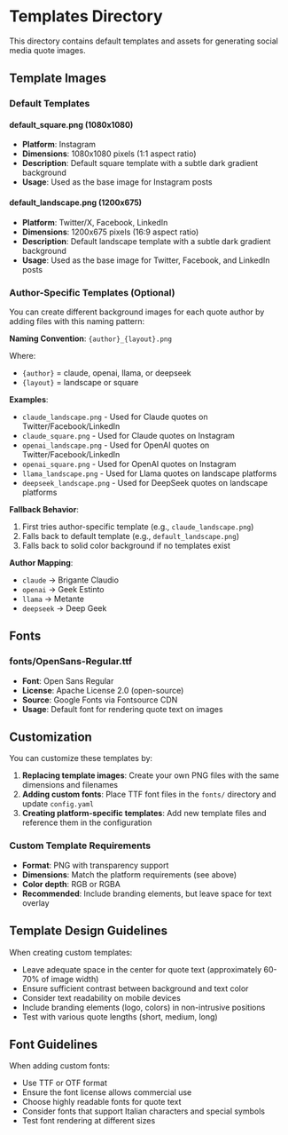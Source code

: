 # Templates Directory

This directory contains default templates and assets for generating social media quote images.

## Template Images

### Default Templates

#### default_square.png (1080x1080)
- **Platform**: Instagram
- **Dimensions**: 1080x1080 pixels (1:1 aspect ratio)
- **Description**: Default square template with a subtle dark gradient background
- **Usage**: Used as the base image for Instagram posts

#### default_landscape.png (1200x675)
- **Platform**: Twitter/X, Facebook, LinkedIn
- **Dimensions**: 1200x675 pixels (16:9 aspect ratio)
- **Description**: Default landscape template with a subtle dark gradient background
- **Usage**: Used as the base image for Twitter, Facebook, and LinkedIn posts

### Author-Specific Templates (Optional)

You can create different background images for each quote author by adding files with this naming pattern:

**Naming Convention**: `{author}_{layout}.png`

Where:
- `{author}` = claude, openai, llama, or deepseek
- `{layout}` = landscape or square

**Examples**:
- `claude_landscape.png` - Used for Claude quotes on Twitter/Facebook/LinkedIn
- `claude_square.png` - Used for Claude quotes on Instagram
- `openai_landscape.png` - Used for OpenAI quotes on Twitter/Facebook/LinkedIn
- `openai_square.png` - Used for OpenAI quotes on Instagram
- `llama_landscape.png` - Used for Llama quotes on landscape platforms
- `deepseek_landscape.png` - Used for DeepSeek quotes on landscape platforms

**Fallback Behavior**:
1. First tries author-specific template (e.g., `claude_landscape.png`)
2. Falls back to default template (e.g., `default_landscape.png`)
3. Falls back to solid color background if no templates exist

**Author Mapping**:
- `claude` → Brigante Claudio
- `openai` → Geek Estinto
- `llama` → Metante
- `deepseek` → Deep Geek

## Fonts

### fonts/OpenSans-Regular.ttf
- **Font**: Open Sans Regular
- **License**: Apache License 2.0 (open-source)
- **Source**: Google Fonts via Fontsource CDN
- **Usage**: Default font for rendering quote text on images

## Customization

You can customize these templates by:

1. **Replacing template images**: Create your own PNG files with the same dimensions and filenames
2. **Adding custom fonts**: Place TTF font files in the `fonts/` directory and update `config.yaml`
3. **Creating platform-specific templates**: Add new template files and reference them in the configuration

### Custom Template Requirements

- **Format**: PNG with transparency support
- **Dimensions**: Match the platform requirements (see above)
- **Color depth**: RGB or RGBA
- **Recommended**: Include branding elements, but leave space for text overlay

## Template Design Guidelines

When creating custom templates:

- Leave adequate space in the center for quote text (approximately 60-70% of image width)
- Ensure sufficient contrast between background and text color
- Consider text readability on mobile devices
- Include branding elements (logo, colors) in non-intrusive positions
- Test with various quote lengths (short, medium, long)

## Font Guidelines

When adding custom fonts:

- Use TTF or OTF format
- Ensure the font license allows commercial use
- Choose highly readable fonts for quote text
- Consider fonts that support Italian characters and special symbols
- Test font rendering at different sizes
